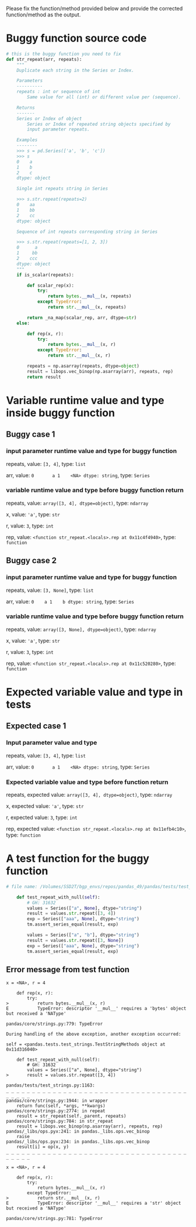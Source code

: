 Please fix the function/method provided below and provide the corrected function/method as the output.


# Buggy function source code
```python
# this is the buggy function you need to fix
def str_repeat(arr, repeats):
    """
    Duplicate each string in the Series or Index.

    Parameters
    ----------
    repeats : int or sequence of int
        Same value for all (int) or different value per (sequence).

    Returns
    -------
    Series or Index of object
        Series or Index of repeated string objects specified by
        input parameter repeats.

    Examples
    --------
    >>> s = pd.Series(['a', 'b', 'c'])
    >>> s
    0    a
    1    b
    2    c
    dtype: object

    Single int repeats string in Series

    >>> s.str.repeat(repeats=2)
    0    aa
    1    bb
    2    cc
    dtype: object

    Sequence of int repeats corresponding string in Series

    >>> s.str.repeat(repeats=[1, 2, 3])
    0      a
    1     bb
    2    ccc
    dtype: object
    """
    if is_scalar(repeats):

        def scalar_rep(x):
            try:
                return bytes.__mul__(x, repeats)
            except TypeError:
                return str.__mul__(x, repeats)

        return _na_map(scalar_rep, arr, dtype=str)
    else:

        def rep(x, r):
            try:
                return bytes.__mul__(x, r)
            except TypeError:
                return str.__mul__(x, r)

        repeats = np.asarray(repeats, dtype=object)
        result = libops.vec_binop(np.asarray(arr), repeats, rep)
        return result

```

# Variable runtime value and type inside buggy function
## Buggy case 1
### input parameter runtime value and type for buggy function
repeats, value: `[3, 4]`, type: `list`

arr, value: `0       a
1    <NA>
dtype: string`, type: `Series`

### variable runtime value and type before buggy function return
repeats, value: `array([3, 4], dtype=object)`, type: `ndarray`

x, value: `'a'`, type: `str`

r, value: `3`, type: `int`

rep, value: `<function str_repeat.<locals>.rep at 0x11c4f4940>`, type: `function`

## Buggy case 2
### input parameter runtime value and type for buggy function
repeats, value: `[3, None]`, type: `list`

arr, value: `0    a
1    b
dtype: string`, type: `Series`

### variable runtime value and type before buggy function return
repeats, value: `array([3, None], dtype=object)`, type: `ndarray`

x, value: `'a'`, type: `str`

r, value: `3`, type: `int`

rep, value: `<function str_repeat.<locals>.rep at 0x11c520280>`, type: `function`



# Expected variable value and type in tests
## Expected case 1
### Input parameter value and type
repeats, value: `[3, 4]`, type: `list`

arr, value: `0       a
1    <NA>
dtype: string`, type: `Series`

### Expected variable value and type before function return
repeats, expected value: `array([3, 4], dtype=object)`, type: `ndarray`

x, expected value: `'a'`, type: `str`

r, expected value: `3`, type: `int`

rep, expected value: `<function str_repeat.<locals>.rep at 0x11efb4c10>`, type: `function`



# A test function for the buggy function
```python
# file name: /Volumes/SSD2T/bgp_envs/repos/pandas_49/pandas/tests/test_strings.py

    def test_repeat_with_null(self):
        # GH: 31632
        values = Series(["a", None], dtype="string")
        result = values.str.repeat([3, 4])
        exp = Series(["aaa", None], dtype="string")
        tm.assert_series_equal(result, exp)

        values = Series(["a", "b"], dtype="string")
        result = values.str.repeat([3, None])
        exp = Series(["aaa", None], dtype="string")
        tm.assert_series_equal(result, exp)
```

## Error message from test function
```text
x = <NA>, r = 4

    def rep(x, r):
        try:
>           return bytes.__mul__(x, r)
E           TypeError: descriptor '__mul__' requires a 'bytes' object but received a 'NAType'

pandas/core/strings.py:779: TypeError

During handling of the above exception, another exception occurred:

self = <pandas.tests.test_strings.TestStringMethods object at 0x11d316040>

    def test_repeat_with_null(self):
        # GH: 31632
        values = Series(["a", None], dtype="string")
>       result = values.str.repeat([3, 4])

pandas/tests/test_strings.py:1163: 
_ _ _ _ _ _ _ _ _ _ _ _ _ _ _ _ _ _ _ _ _ _ _ _ _ _ _ _ _ _ _ _ _ _ _ _ _ _ _ _ 
pandas/core/strings.py:1944: in wrapper
    return func(self, *args, **kwargs)
pandas/core/strings.py:2774: in repeat
    result = str_repeat(self._parent, repeats)
pandas/core/strings.py:784: in str_repeat
    result = libops.vec_binop(np.asarray(arr), repeats, rep)
pandas/_libs/ops.pyx:241: in pandas._libs.ops.vec_binop
    raise
pandas/_libs/ops.pyx:234: in pandas._libs.ops.vec_binop
    result[i] = op(x, y)
_ _ _ _ _ _ _ _ _ _ _ _ _ _ _ _ _ _ _ _ _ _ _ _ _ _ _ _ _ _ _ _ _ _ _ _ _ _ _ _ 

x = <NA>, r = 4

    def rep(x, r):
        try:
            return bytes.__mul__(x, r)
        except TypeError:
>           return str.__mul__(x, r)
E           TypeError: descriptor '__mul__' requires a 'str' object but received a 'NAType'

pandas/core/strings.py:781: TypeError

```


